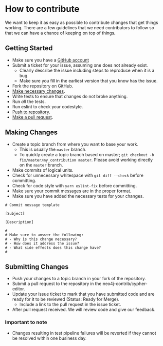# How to contribute

We want to keep it as easy as possible to contribute changes that
get things working. There are a few guidelines that we
need contributors to follow so that we can have a chance of keeping on
top of things.

## Getting Started

* Make sure you have a [GitHub account](https://github.com/signup/free)
* Submit a ticket for your issue, assuming one does not already exist.
  * Clearly describe the issue including steps to reproduce when it is a bug.
  * Make sure you fill in the earliest version that you know has the issue.
* Fork the repository on GitHub.
* [Make necessary changes](https://github.com/neo4j-contrib/cypher-editor/blob/project_documentation/CONTRIBUTING.md#making-changes).
* Write tests to ensure that changes do not broke anything.
* Run _all_ the tests.
* Run eslint to check your codestyle.
* [Push to repository](https://github.com/neo4j-contrib/cypher-editor/blob/project_documentation/CONTRIBUTING.md#submitting-changes).
* [Make a pull request](https://help.github.com/articles/creating-a-pull-request/).

## Making Changes 

* Create a topic branch from where you want to base your work.
  * This is usually the `master` branch.
  * To quickly create a topic branch based on master; `git checkout -b
    fix/master/my_contribution master`. Please avoid working directly on the
    `master` branch.
* Make commits of logical units.
* Check for unnecessary whitespace with `git diff --check` before committing.
* Check for code style with `yarn eslint-fix` before committing.
* Make sure your commit messages are in the proper format.
* Make sure you have added the necessary tests for your changes.

````
# Commit message template

[Subject]

[Description]

#
# Make sure to answer the following:
# - Why is this change necessary?
# - How does it address the issue?
# - What side effects does this change have?
#

````

## Submitting Changes

* Push your changes to a topic branch in your fork of the repository.
* Submit a pull request to the repository in the neo4j-contrib/cypher-editor.
* Update your issue ticket to mark that you have submitted code and are ready for it to be reviewed (Status: Ready for Merge).
  * Include a link to the pull request in the issue ticket.
* After pull request received. We will review code and give our feedback.

### Important to note
* Changes resulting in test pipeline failures will be reverted if they cannot
  be resolved within one business day.
